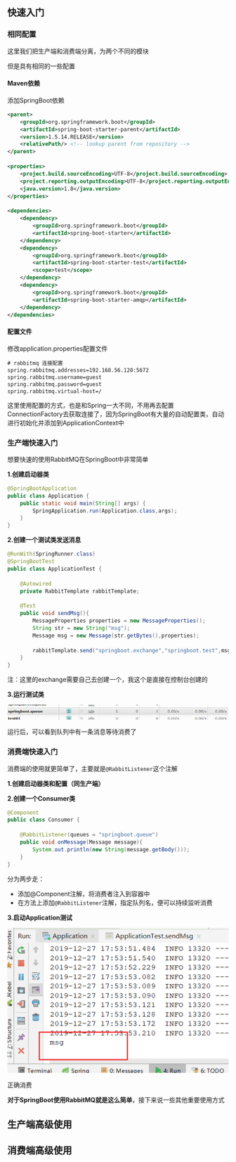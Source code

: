 ## 快速入门

### 相同配置

这里我们把生产端和消费端分离，为两个不同的模块

但是具有相同的一些配置

#### Maven依赖

添加SpringBoot依赖

```xml
<parent>
    <groupId>org.springframework.boot</groupId>
    <artifactId>spring-boot-starter-parent</artifactId>
    <version>1.5.14.RELEASE</version>
    <relativePath/> <!-- lookup parent from repository -->
</parent>

<properties>
    <project.build.sourceEncoding>UTF-8</project.build.sourceEncoding>
    <project.reporting.outputEncoding>UTF-8</project.reporting.outputEncoding>
    <java.version>1.8</java.version>
</properties>

<dependencies>
    <dependency>
        <groupId>org.springframework.boot</groupId>
        <artifactId>spring-boot-starter</artifactId>
    </dependency>
    <dependency>
        <groupId>org.springframework.boot</groupId>
        <artifactId>spring-boot-starter-test</artifactId>
        <scope>test</scope>
    </dependency>
    <dependency>
        <groupId>org.springframework.boot</groupId>
        <artifactId>spring-boot-starter-amqp</artifactId>
    </dependency>
</dependencies>
```

#### 配置文件

修改application.properties配置文件

```properties
# rabbitmq 连接配置
spring.rabbitmq.addresses=192.168.56.120:5672
spring.rabbitmq.username=guest
spring.rabbitmq.password=guest
spring.rabbitmq.virtual-host=/
```

这里使用配置的方式，也是和Spring一大不同，不用再去配置ConnectionFactory去获取连接了，因为SpringBoot有大量的自动配置类，自动进行初始化并添加到ApplicationContext中

### 生产端快速入门

想要快速的使用RabbitMQ在SpringBoot中非常简单

**1.创建启动器类**

```java
@SpringBootApplication
public class Application {
    public static void main(String[] args) {
        SpringApplication.run(Application.class,args);
    }
}
```

**2.创建一个测试类发送消息**

```java
@RunWith(SpringRunner.class)
@SpringBootTest
public class ApplicationTest {

    @Autowired
    private RabbitTemplate rabbitTemplate;

    @Test
    public void sendMsg(){
        MessageProperties properties = new MessageProperties();
        String str = new String("msg");
        Message msg = new Message(str.getBytes(),properties);

        rabbitTemplate.send("springboot.exchange","springboot.test",msg);
    }
}
```

注：这里的exchange需要自己去创建一个，我这个是直接在控制台创建的

**3.运行测试类**

![1577439608213](../image/1577439608213.png)

运行后，可以看到队列中有一条消息等待消费了

### 消费端快速入门

消费端的使用就更简单了，主要就是`@RabbitListener`这个注解

**1.创建启动器类和配置（同生产端）**

**2.创建一个Consumer类**

```java
@Component
public class Consumer {

    @RabbitListener(queues = "springboot.queue")
    public void onMessage(Message message){
        System.out.println(new String(message.getBody()));
    }
}
```

分为两步走：

- 添加@Component注解，将消费者注入到容器中
- 在方法上添加`@RabbitListener`注解，指定队列名，便可以持续监听消费

**3.启动Application测试**

![1577440573875](../image/1577440573875.png)

正确消费



**对于SpringBoot使用RabbitMQ就是这么简单**，接下来说一些其他重要使用方式



## 生产端高级使用

## 消费端高级使用